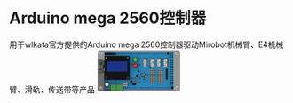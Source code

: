 # Arduino mega 2560控制器
用于wlkata官方提供的Arduino mega 2560控制器驱动Mirobot机械臂、E4机械臂、滑轨、传送带等产品
<img src="./img/mega_2560.png" style="width: 30%;">


